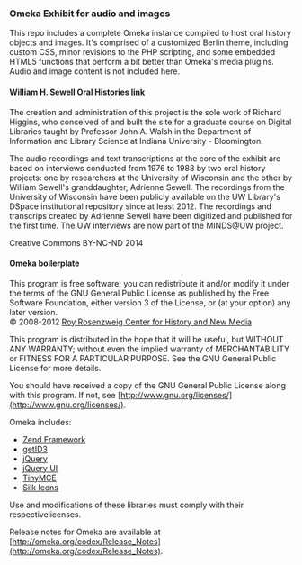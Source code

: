 ### Omeka Exhibit for audio and images
This repo includes a complete Omeka instance compiled to host oral history objects and images. It's comprised of a customized Berlin theme, including custom CSS, minor revisions to the PHP scripting, and some embedded HTML5 functions that perform a bit better than Omeka's media plugins. Audio and image content is not included here. 

#### William H. Sewell Oral Histories [link](http://www.rshiggins.net/omeka/)  
The creation and administration of this project is the sole work of Richard Higgins, who conceived of and built the site for a graduate course on Digital Libraries taught by Professor John A. Walsh in the Department of Information and Library Science at Indiana University - Bloomington.

The audio recordings and text transcriptions at the core of the exhibit are based on interviews conducted from 1976 to 1988 by two oral history projects: one by researchers at the University of Wisconsin and the other by William Sewell's granddaughter, Adrienne Sewell. The recordings from the University of Wisconsin have been publicly available on the UW Library's DSpace institutional repository since at least 2012. The recordings and transcrips created by Adrienne Sewell have been digitized and published for the first time. The UW interviews are now part of the MINDS@UW project. 

Creative Commons BY-NC-ND 2014

#### Omeka boilerplate   
This program is free software: you can redistribute it and/or modify it under the terms of the GNU General Public License as published by the Free Software Foundation, either version 3 of the License, or (at your option) any later version.   
&copy; 2008-2012 [Roy Rosenzweig Center for History and New Media](http://chnm.gmu.edu/)   

This program is distributed in the hope that it will be useful, but WITHOUT ANY WARRANTY; without even the implied warranty of MERCHANTABILITY or FITNESS FOR A PARTICULAR PURPOSE. See the GNU General Public License for more details.

You should have received a copy of the GNU General Public License along with this program. If not, see [http://www.gnu.org/licenses/](http://www.gnu.org/licenses/).

Omeka includes:

* [Zend Framework](http://framework.zend.com)
* [getID3](http://getid3.sourceforge.net)
* [jQuery](http://jquery.com)
* [jQuery UI](http://jqueryui.com)
* [TinyMCE](http://tinymce.moxiecode.com)
* [Silk Icons](http://www.famfamfam.com/lab/icons/silk/)

Use and modifications of these libraries must comply with their respectivelicenses.

Release notes for Omeka are available at
[http://omeka.org/codex/Release_Notes](http://omeka.org/codex/Release_Notes).
